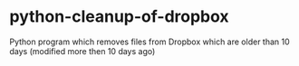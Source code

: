 # python-cleanup-of-dropbox
Python program which removes files from Dropbox which are older than 10 days (modified more then 10 days ago)
